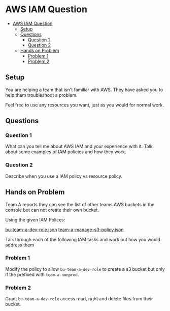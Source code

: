# AWS IAM Question

- [AWS IAM Question](#aws-iam-question)
  - [Setup](#setup)
  - [Questions](#questions)
    - [Question 1](#question-1)
    - [Question 2](#question-2)
  - [Hands on Problem](#hands-on-problem)
    - [Problem 1](#problem-1)
    - [Problem 2](#problem-2)

## Setup

You are helping a team that isn't familiar with AWS. They have asked you to help them troubleshoot a problem.

Feel free to use any resources you want, just as you would for normal work.

## Questions

### Question 1

What can you tell me about AWS IAM and your experience with it. Talk about some examples of IAM policies and how they work.

### Question 2

Describe when you use a IAM policy vs resource policy.

## Hands on Problem

Team A reports they can see the list of other teams AWS buckets in the console but can not create their own bucket.

Using the given IAM Polices:

[bu-team-a-dev-role.json](./roles/bu-team-a-dev-role.json)
[team-a-manage-s3-policy.json](./policies/team-a-manage-s3-policy.json)

Talk through each of the following IAM tasks and work out how you would address them

### Problem 1

Modify the policy to allow `bu-team-a-dev-role` to create a s3 bucket but only if the prefixed with `team-a-nonprod`.

### Problem 2

Grant `bu-team-a-dev-role` access read, right and delete files from their bucket.
